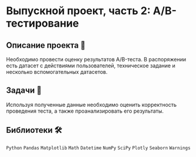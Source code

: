 #  Выпускной проект, часть 2: A/B-тестирование

## Описание проекта 📃

Необходимо провести оценку результатов A/B-теста. В распоряжении есть датасет с действиями пользователей, техническое задание и несколько вспомогательных датасетов.

## Задачи 📝

Используя полученные данные необходимо оценить корректность проведения теста, а также проанализировать его результаты.
## Библиотеки 🛠️

`Python` `Pandas` `Matplotlib` `Math` `Datetime` `NumPy` `SciPy` `Plotly` `Seaborn` `Warnings`

<br>
